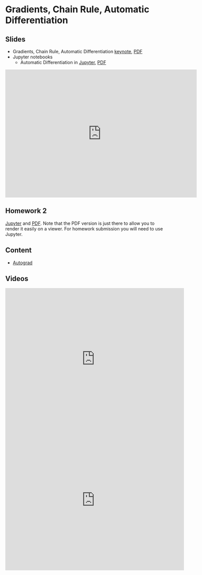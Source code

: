 # Gradients, Chain Rule, Automatic Differentiation

## Slides

* Gradients, Chain Rule, Automatic Differentiation
  [keynote](../../slides/1_29/3-Gradient.key),
  [PDF](../../slides/1_29/3-Gradient.pdf)
* Jupyter notebooks
  * Automatic Differentiation in [Jupyter](../../slides/1_29/autograd.ipynb),
  [PDF](../../slides/1_29/autograd.pdf)

<center><iframe src="http://docs.google.com/gview?url=http://courses.d2l.ai/berkeley-stat-157/slides/1_29/3-Gradient.pdf&embedded=true"
    style="width:600px; height:400px;" frameborder="0"></iframe></center>

## Homework 2

[Jupyter](../../homeworks/homework2.ipynb) and
[PDF](../../homeworks/homework2.pdf). Note that the PDF version is just
there to allow you to render it easily on a viewer. For homework
submission you will need to use Jupyter.


## Content

* [Autograd](https://d2l.ai/chapter_preliminaries/autograd.html)

## Videos

<center><iframe width="560" height="441" src="https://www.youtube.com/embed/50PMYG_l0Us" frameborder="0" allowfullscreen></iframe></center>

<center><iframe width="560" height="441" src="https://www.youtube.com/embed/RP0JScZG6gA" frameborder="0" allowfullscreen></iframe></center>

